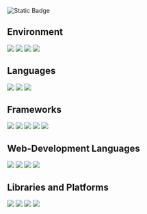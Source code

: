 ![Static Badge](https://img.shields.io/badge/pacifictrout-github-blue)


## Environment
![](https://img.shields.io/badge/OS-Windows-informational?style=flat&logo=windows&logoColor=white&color=2bbc8a)
![](https://img.shields.io/badge/Editor-VSCode-informational?style=flat&logo=visual-studio-code&logoColor=white&color=007ACC)
![](https://img.shields.io/badge/Editor-Eclipse-2C2255?style=flat&logo=eclipse&logoColor=white)
![](https://img.shields.io/badge/Editor-PyCharm-21D789?style=flat&logo=pycharm&logoColor=white)

## Languages

![](https://img.shields.io/badge/Code-Python-informational?style=flat&logo=python&logoColor=yellow&color=blue)
![](https://img.shields.io/badge/Code-Java-informational?style=flat&logo=openjdk&logoColor=yellow&color=yellow)
![](https://img.shields.io/badge/Code-JavaScript-F7DF1E?style=flat&logo=javascript&logoColor=yellow)

## Frameworks

![](https://img.shields.io/badge/Framework-Flask-informational?style=flat&logo=flask&logoColor=white&color=000000)
![](https://img.shields.io/badge/Framework-Node.js-339933?style=flat&logo=node.js&logoColor=white)
![](https://img.shields.io/badge/Framework-React-61DAFB?style=flat&logo=react&logoColor=white)
![](https://img.shields.io/badge/Framework-Django-informational?style=flat&logo=django&logoColor=white&color=2bbc8a)
![](https://img.shields.io/badge/Framework-Maven-C71A36?style=flat&logo=apache-maven&logoColor=red)


## Web-Development Languages
![](https://img.shields.io/badge/Web-HTML5-E34F26?style=flat&logo=html5&logoColor=white)
![](https://img.shields.io/badge/Web-CSS3-1572B6?style=flat&logo=css3&logoColor=white)
![](https://img.shields.io/badge/Web-Tailwind_CSS-38B2AC?style=flat&logo=tailwind-css&logoColor=white)
![](https://img.shields.io/badge/Web-PHP-777BB4?style=flat&logo=php&logoColor=white)

## Libraries and Platforms
![](https://img.shields.io/badge/Database-MySQL-4479A1?style=flat&logo=mysql&logoColor=white)
![](https://img.shields.io/badge/Library-TensorFlow-FF6F00?style=flat&logo=tensorflow&logoColor=white)
![](https://img.shields.io/badge/Hosting-Netlify-informational?style=flat&logo=netlify&logoColor=white&color=00C7B7)
![](https://img.shields.io/badge/Hosting-PythonAnywhere-3776AB?style=flat&logo=python&logoColor=white)

